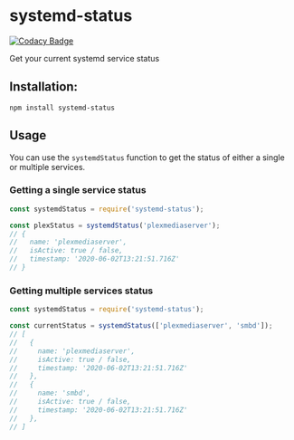 # systemd-status

[![Codacy Badge](https://api.codacy.com/project/badge/Grade/2bbd78b16de14b02ae775996de83a829)](https://app.codacy.com/manual/ZimGil/systemd-status?utm_source=github.com&utm_medium=referral&utm_content=ZimGil/systemd-status&utm_campaign=Badge_Grade_Settings)

Get your current systemd service status

## Installation:
`npm install systemd-status`

## Usage
You can use the `systemdStatus` function to get the status of either a single or multiple services.

### Getting a single service status

```JavaScript
const systemdStatus = require('systemd-status');

const plexStatus = systemdStatus('plexmediaserver');
// {
//   name: 'plexmediaserver',
//   isActive: true / false,
//   timestamp: '2020-06-02T13:21:51.716Z'
// }
```

### Getting multiple services status

```JavaScript
const systemdStatus = require('systemd-status');

const currentStatus = systemdStatus(['plexmediaserver', 'smbd']);
// [
//   {
//     name: 'plexmediaserver',
//     isActive: true / false,
//     timestamp: '2020-06-02T13:21:51.716Z'
//   },
//   {
//     name: 'smbd',
//     isActive: true / false,
//     timestamp: '2020-06-02T13:21:51.716Z'
//   },
// ]
```
